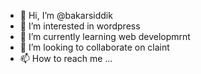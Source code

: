 - 👋 Hi, I’m @bakarsiddik
- 👀 I’m interested in wordpress
- 🌱 I’m currently learning web developmrnt
- 💞️ I’m looking to collaborate on claint
- 📫 How to reach me ...

<!---
bakarsiddik/bakarsiddik is a ✨ special ✨ repository because its `README.md` (this file) appears on your GitHub profile.
You can click the Preview link to take a look at your changes.
--->
